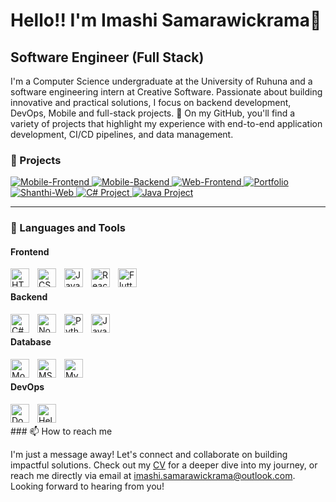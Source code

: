 # Hello!! I'm Imashi Samarawickrama👋
## Software Engineer (Full Stack)

I'm a Computer Science undergraduate at the University of Ruhuna and a software engineering intern at Creative Software. Passionate about building innovative and practical solutions, I focus on backend development, DevOps, Mobile and full-stack projects. 
🌱 On my GitHub, you'll find a variety of projects that highlight my experience with end-to-end application development, CI/CD pipelines, and data management.

### 🧰 Projects

<p align="left">
   <a href="https://github.com/Chamidilshan/sl_explorer">
      <img alt="Mobile-Frontend" title="My Sri Lanka App-Frontend" src="https://img.shields.io/badge/Project-Mobile%20Frontend-blue?style=for-the-badge"/> 
   </a> 
   <a href="https://github.com/Chamidilshan/sl_explorer_backend">
      <img alt="Mobile-Backend" title="My Sri Lanka App/Web - Backend" src="https://img.shields.io/badge/Project-Mobile%20Backend-green?style=for-the-badge"/>
   </a> 
   <a href="https://github.com/Chamidilshan/sl-explorer-admin-web">
      <img alt="Web-Frontend" title="My Sri Lanka Admin Dashboard" src="https://img.shields.io/badge/Project-Web%20Frontend-orange?style=for-the-badge"/>
   </a>
   <a href="https://github.com/Imashi2000/Portfolio">
      <img alt="Portfolio" title="Portfolio" src="https://img.shields.io/badge/Project-Portfolio-lightgrey?style=for-the-badge"/>
   </a>
   <a href="https://github.com/Imashi2000/Shanthi-web">
      <img alt="Shanthi-Web" title="Shanthi Children Society Frontend" src="https://img.shields.io/badge/Project-Shanthi%20Web-blue?style=for-the-badge"/>
   </a>
   <a href="https://github.com/Pasan-Waga-Arachchi/Doc-Appointment-System">
       <img alt="C# Project" title="Doctor's Appointment System Desktop App" src="https://img.shields.io/badge/Project-Doctor's%20Appointment%20System-purple?style=for-the-badge"/>
   </a>
   <a href="https://github.com/Imashi2000/Itinerary_Planner">
      <img alt="Java Project" title="Itinerary Planner Desktop App" src="https://img.shields.io/badge/Project-Itinerary%20Planner-brightgreen?style=for-the-badge"/>
   </a>
</p>


---

### 🧰 Languages and Tools

#### Frontend
<img align="left" alt="HTML" width="30px" style="padding-right:10px;" src="https://cdn.jsdelivr.net/gh/devicons/devicon/icons/html5/html5-plain.svg" />
<img align="left" alt="CSS" width="30px" style="padding-right:10px;" src="https://cdn.jsdelivr.net/gh/devicons/devicon/icons/css3/css3-plain.svg" />
<img align="left" alt="JavaScript" width="30px" style="padding-right:10px;" src="https://cdn.jsdelivr.net/gh/devicons/devicon/icons/javascript/javascript-plain.svg" />
<img align="left" alt="React" width="30px" style="padding-right:10px;" src="https://cdn.jsdelivr.net/gh/devicons/devicon/icons/react/react-original.svg" />
<img align="left" alt="Flutter" width="30px" style="padding-right:10px;" src="https://cdn.jsdelivr.net/gh/devicons/devicon/icons/flutter/flutter-original.svg" />
<br />

#### Backend
<img align="left" alt="C#" width="30px" style="padding-right:10px;" src="https://cdn.jsdelivr.net/gh/devicons/devicon/icons/csharp/csharp-original.svg" />
<img align="left" alt="NodeJS" width="30px" style="padding-right:10px;" src="https://cdn.jsdelivr.net/gh/devicons/devicon/icons/nodejs/nodejs-original.svg" />
<img align="left" alt="Python" width="30px" style="padding-right:10px;" src="https://cdn.jsdelivr.net/gh/devicons/devicon/icons/python/python-plain.svg" />
<img align="left" alt="Java" width="30px" style="padding-right:10px;" src="https://cdn.jsdelivr.net/gh/devicons/devicon/icons/java/java-original.svg"/>
<br />

#### Database
<img align="left" alt="MongoDB" width="30px" style="padding-right:10px;" src="https://cdn.jsdelivr.net/gh/devicons/devicon/icons/mongodb/mongodb-original.svg" />
<img align="left" alt="MSSQL" width="30px" style="padding-right:10px;" src="https://cdn.jsdelivr.net/gh/devicons/devicon/icons/microsoftsqlserver/microsoftsqlserver-plain.svg" />
<img align="left" alt="MySQL" width="30px" style="padding-right:10px;" src="https://cdn.jsdelivr.net/gh/devicons/devicon/icons/mysql/mysql-original.svg" />
<br />

#### DevOps
<img align="left" alt="Docker" width="30px" style="padding-right:10px;" src="https://cdn.jsdelivr.net/gh/devicons/devicon/icons/docker/docker-original.svg" />
<img align="left" alt="Helm" width="30px" style="padding-right:10px;" src="https://cdn.jsdelivr.net/gh/devicons/devicon/icons/helm/helm-original.svg" />
<br />

<br />
### 📫 How to reach me

I'm just a message away! Let's connect and collaborate on building impactful solutions. Check out my [CV](link-to-your-cv) for a deeper dive into my journey, or reach me directly via email at [imashi.samarawickrama@outlook.com](mailto:imashi.samarawickrama@outlook.com). Looking forward to hearing from you!


<!--
**Imashi2000/Imashi2000** is a ✨ _special_ ✨ repository because its `README.md` (this file) appears on your GitHub profile.

   

Here are some ideas to get you started:

- 🔭 I’m currently working on ...
- 🌱 I’m currently learning ...
- 👯 I’m looking to collaborate on ...
- 🤔 I’m looking for help with ...
- 💬 Ask me about ...
- 📫 How to reach me: ...
- 😄 Pronouns: ...
- ⚡ Fun fact: ...
-->
